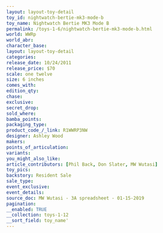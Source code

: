 ```yaml
---
layout: layout-toy-detail 
toy_id: nightwatch-bertie-mk3-mode-b
toy_name: Nightwatch Bertie MK3 Mode B
permalink: /toys-1-6/nightwatch-bertie-mk3-mode-b.html
world: WWRp
world_abr: 
character_base: 
layout: layout-toy-detail
categories: 
release_date: 10/24/2011
release_price: $70 
scale: one twelve
size: 6 inches
comes_with: 
edition_qty: 
chase: 
exclusive: 
secret_drop: 
sold_where: 
bamba_points: 
packaging_type: 
product_code_/_link: R1WWRP3NW
designer: Ashley Wood
makers: 
points_of_articulation: 
variants: 
you_might_also_like: 
article_contributors: [Phil Back, Don Slater, MW Wutasi]
toy_pics: 
backstory: Resident Sale
sale_type: 
event_exclusive: 
event_details: 
source_doc: MW Wutasi - 3A spreadsheet - 01-15-2019
pagination: 
__enabled: TRUE
__collection: toys-1-12
__sort_field: toy_name'
---
```

